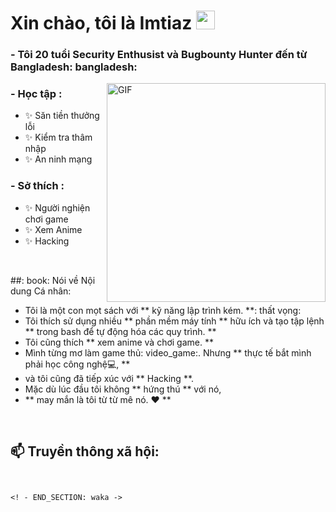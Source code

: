 # Xin chào, tôi là Imtiaz <img src = "https://github.com/0ximtiaz/0ximtiaz/blob/main/wave.gif" width = "30px">

### - Tôi 20 tuổi Security Enthusist và Bugbounty Hunter đến từ Bangladesh: bangladesh:
<img hight = "200" width = "350" alt = "GIF" align = "right" src = "https://github.com/0ximtiaz/0ximtiaz/blob/main/wrench%20watchdog.gif">

### - Học tập :
- ✨ Săn tiền thưởng lỗi
- ✨ Kiểm tra thâm nhập
- ✨ An ninh mạng

### - Sở thích : 
- ✨ Người nghiện chơi game
- ✨ Xem Anime
- ✨ Hacking

</br>

##: book: Nói về Nội dung Cá nhân:

- Tôi là một con mọt sách với ** kỹ năng lập trình kém. **: thất vọng:
- Tôi thích sử dụng nhiều ** phần mềm máy tính ** hữu ích và tạo tập lệnh ** trong bash để tự động hóa các quy trình. **
- Tôi cũng thích ** xem anime và chơi game. ** 
- Mình từng mơ làm game thủ: video_game:. Nhưng ** thực tế bắt mình phải học công nghệ💻, **
- và tôi cũng đã tiếp xúc với ** Hacking **.
- Mặc dù lúc đầu tôi không ** hứng thú ** với nó,
- ** may mắn là tôi từ từ mê nó. ❤️ **
</br>

## 📫 Truyền thông xã hội:


```


<! - END_SECTION: waka ->

